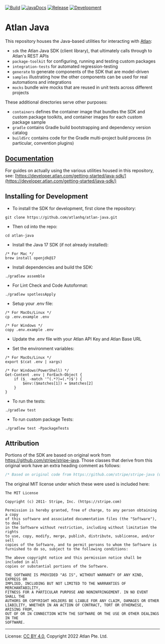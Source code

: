 <!-- SPDX-License-Identifier: CC-BY-4.0 -->
<!-- Copyright 2022 Atlan Pte. Ltd. -->

[![Build](https://github.com/atlanhq/atlan-java/workflows/Merge/badge.svg)](https://github.com/atlanhq/atlan-java/actions/workflows/merge.yml?query=workflow%3AMerge)
[![JavaDocs](https://img.shields.io/badge/javadocs-passing-success)](https://atlanhq.github.io/atlan-java/)
[![Release](https://img.shields.io/maven-central/v/com.atlan/atlan-java?label=release)](https://s01.oss.sonatype.org/content/repositories/releases/com/atlan/atlan-java/)
[![Development](https://img.shields.io/nexus/s/com.atlan/atlan-java?label=development&server=https%3A%2F%2Fs01.oss.sonatype.org)](https://s01.oss.sonatype.org/content/repositories/snapshots/com/atlan/atlan-java/)
<!--[![CodeQL](https://github.com/atlanhq/atlan-java/workflows/CodeQL/badge.svg)](https://github.com/atlanhq/atlan-java/actions/workflows/codeql-analysis.yml) -->

# Atlan Java

This repository houses the Java-based utilities for interacting with [Atlan](https://atlan.com):

- `sdk` the Atlan Java SDK (client library), that ultimately calls through to Atlan's REST APIs
- `package-toolkit` for configuring, running and testing custom packages
- `integration-tests` for automated regression-testing
- `generate` to generate components of the SDK that are model-driven
- `samples` illustrating how the other components can be used for real automations and integrations
- `mocks` bundle wire mocks that are reused in unit tests across different projects

These additional directories serve other purposes:

- `containers` defines the container image that bundles the SDK and custom package toolkits, and container images for each custom package sample
- `gradle` contains Gradle build bootstrapping and dependency version catalog
- `buildSrc` contains code for the Gradle multi-project build process (in particular, convention plugins)

## [Documentation](https://developer.atlan.com/getting-started/java-sdk/)

For guides on actually using the various utilities housed in this repository, see: [https://developer.atlan.com/getting-started/java-sdk/](https://developer.atlan.com/getting-started/java-sdk/)

## Installing for Development

- To install the SDK for development, first clone the repository:

```shell
git clone https://github.com/atlanhq/atlan-java.git
```

- Then cd into the repo:

```shell
cd atlan-java
```

- Install the Java 17 SDK (if not already installed):

```shell
/* For Mac */
brew install openjdk@17
```

- Install dependencies and build the SDK:

```shell
./gradlew assemble
```

- For Lint Check and Code Autoformat:

```shell
./gradlew spotlessApply
```

- Setup your .env file:

```shell
/* For MacOs/Linux */
cp .env.example .env

/* For Windows */
copy .env.example .env
```

- Update the .env file with your Atlan API Key and Atlan Base URL

- Set the environment variables:

```shell
/* For MacOs/Linux */
export $(cat .env | xargs)
```

```shell
/* For Windows(PowerShell) */
Get-Content .env | ForEach-Object {
    if ($_ -match '^(.*?)=(.*)$') {
        $env:($matches[1]) = $matches[2]
    }
}
```

- To run the tests:

```shell
./gradlew test
```

- To run custom package Tests:

```shell
./gradlew test -PpackageTests
```


## Attribution

Portions of the SDK are based on original work from https://github.com/stripe/stripe-java. Those classes that derive from this original work have an extra heading comment as follows:

```java
/* Based on original code from https://github.com/stripe/stripe-java (under MIT license) */
```

The original MIT license under which these were used is included here:

```text
The MIT License

Copyright (c) 2011- Stripe, Inc. (https://stripe.com)

Permission is hereby granted, free of charge, to any person obtaining a copy
of this software and associated documentation files (the "Software"), to deal
in the Software without restriction, including without limitation the rights
to use, copy, modify, merge, publish, distribute, sublicense, and/or sell
copies of the Software, and to permit persons to whom the Software is
furnished to do so, subject to the following conditions:

The above copyright notice and this permission notice shall be included in all
copies or substantial portions of the Software.

THE SOFTWARE IS PROVIDED "AS IS", WITHOUT WARRANTY OF ANY KIND, EXPRESS OR
IMPLIED, INCLUDING BUT NOT LIMITED TO THE WARRANTIES OF MERCHANTABILITY,
FITNESS FOR A PARTICULAR PURPOSE AND NONINFRINGEMENT. IN NO EVENT SHALL THE
AUTHORS OR COPYRIGHT HOLDERS BE LIABLE FOR ANY CLAIM, DAMAGES OR OTHER
LIABILITY, WHETHER IN AN ACTION OF CONTRACT, TORT OR OTHERWISE, ARISING FROM,
OUT OF OR IN CONNECTION WITH THE SOFTWARE OR THE USE OR OTHER DEALINGS IN THE
SOFTWARE.
```

----
License: [CC BY 4.0](https://creativecommons.org/licenses/by/4.0/),
Copyright 2022 Atlan Pte. Ltd.
